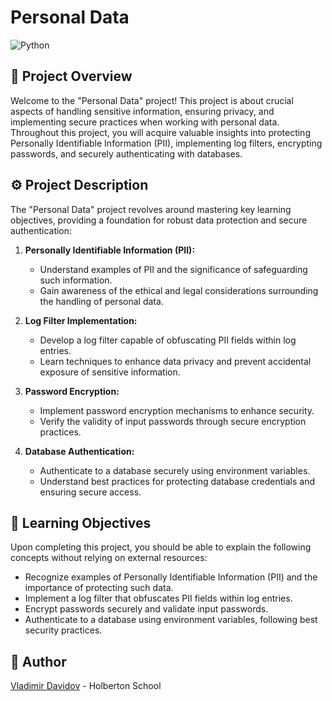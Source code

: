 # Personal Data
![Python](https://img.shields.io/badge/Python-3.7-blue?style=for-the-badge&logo=python&logoColor=white)


## 🧐 Project Overview

Welcome to the "Personal Data" project! This project is about crucial aspects of handling sensitive information, ensuring privacy, and implementing secure practices when working with personal data. Throughout this project, you will acquire valuable insights into protecting Personally Identifiable Information (PII), implementing log filters, encrypting passwords, and securely authenticating with databases.

## ⚙️ Project Description

The "Personal Data" project revolves around mastering key learning objectives, providing a foundation for robust data protection and secure authentication:

1. **Personally Identifiable Information (PII):**
   - Understand examples of PII and the significance of safeguarding such information.
   - Gain awareness of the ethical and legal considerations surrounding the handling of personal data.

2. **Log Filter Implementation:**
   - Develop a log filter capable of obfuscating PII fields within log entries.
   - Learn techniques to enhance data privacy and prevent accidental exposure of sensitive information.

3. **Password Encryption:**
   - Implement password encryption mechanisms to enhance security.
   - Verify the validity of input passwords through secure encryption practices.

4. **Database Authentication:**
   - Authenticate to a database securely using environment variables.
   - Understand best practices for protecting database credentials and ensuring secure access.

## 📖 Learning Objectives

Upon completing this project, you should be able to explain the following concepts without relying on external resources:

- Recognize examples of Personally Identifiable Information (PII) and the importance of protecting such data.
- Implement a log filter that obfuscates PII fields within log entries.
- Encrypt passwords securely and validate input passwords.
- Authenticate to a database using environment variables, following best security practices.

##  🙇 Author

[Vladimir Davidov](https://github.com/v-dav) - Holberton School
